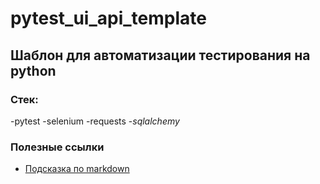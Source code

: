 # pytest_ui_api_template

## Шаблон для автоматизации тестирования на python

### Стек:
-pytest
-selenium
-requests
-_sqlalchemy_


### Полезные ссылки
- [Подсказка по markdown](https://www.markdownguide.org/basic-syntax/)
